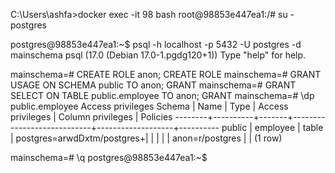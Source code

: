 C:\Users\ashfa>docker exec -it 98 bash
root@98853e447ea1:/# su - postgres

postgres@98853e447ea1:~$ psql -h localhost -p 5432 -U postgres -d mainschema
psql (17.0 (Debian 17.0-1.pgdg120+1))
Type "help" for help.

mainschema=# CREATE ROLE anon;
CREATE ROLE
mainschema=# GRANT USAGE ON SCHEMA public TO anon;
GRANT
mainschema=# GRANT SELECT ON TABLE public.employee TO anon;
GRANT
mainschema=# \dp public.employee
                                   Access privileges
 Schema |   Name   | Type  |     Access privileges      | Column privileges | Policies
--------+----------+-------+----------------------------+-------------------+----------
 public | employee | table | postgres=arwdDxtm/postgres+|                   |
        |          |       | anon=r/postgres            |                   |
(1 row)

mainschema=# \q
postgres@98853e447ea1:~$
